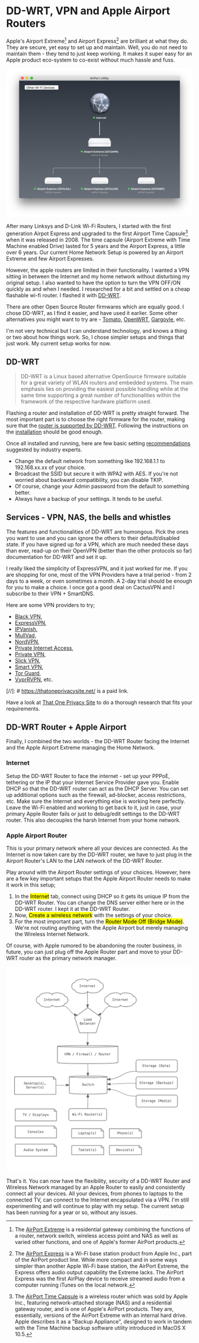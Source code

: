 # DD-WRT, VPN and Apple Airport Routers

Apple's Airport Extreme[^AirportExtreme] and Airport Express[^AirportExpress] are brilliant at what they do. They are secure, yet easy to set up and maintain. Well, you do not need to maintain them - they tend to just keep working. It makes it super easy for an Apple product eco-system to co-exist without much hassle and fuss.

<img class="large" src="/static/2016/airport-wireless.jpg" alt="Apple Airport Wireless">

After many Linksys and D-Link Wi-Fi Routers, I started with the first generation Airpot Express and upgraded to the first Airport Time Capsule[^AirportTimeCapsule] when it was released in 2008. The time capsule (Airport Extreme with Time Machine enabled Drive) lasted for 5 years and the Airport Express, a little over 6 years. Our current Home Network Setup is powered by an Airport Extreme and few Airport Expresses.

However, the apple routers are limited in their functionality. I wanted a VPN sitting in between the Internet and my home network without disturbing my original setup. I also wanted to have the option to turn the VPN OFF/ON quickly as and when I needed. I researched for a bit and settled on a cheap flashable wi-fi router. I flashed it with [DD-WRT](http://www.dd-wrt.com/).

There are other Open Source Router firmwares which are equally good. I chose DD-WRT, as I find it easier, and have used it earlier. Some other alternatives you might want to try are - [Tomato](http://www.polarcloud.com/tomato), [OpenWRT](https://openwrt.org/), [Gargoyle](http://www.gargoyle-router.com/), etc.

I'm not very technical but I can understand technology, and knows a thing or two about how things work. So, I chose simpler setups and things that just work. My current setup works for now.

## DD-WRT

> DD-WRT is a Linux based alternative OpenSource firmware suitable for a great variety of WLAN routers and embedded systems. The main emphasis lies on providing the easiest possible handling while at the same time supporting a great number of functionalities within the framework of the respective hardware platform used.

Flashing a router and installation of DD-WRT is pretty straight forward. The most important part is to choose the right firmware for the router, making sure that the [router is supported by DD-WRT](http://www.dd-wrt.com/site/support/router-database). Following the instructions on the [installation](http://www.dd-wrt.com/wiki/index.php/Installation) should be good enough.

Once all installed and running, here are few basic setting [recommendations](http://dfarq.homeip.net/recommended-dd-wrt-settings/) suggested by industry experts.

- Change the default network from something like 192.168.1.1 to 192.168.xx.xx of your choice.
- Broadcast the SSID but secure it with WPA2 with AES. If you're not worried about backward compatibility, you can disable TKIP.
- Of course, change your Admin password from the default to something better.
- Always have a backup of your settings. It tends to be useful.

## Services - VPN, NAS, the bells and whistles

The features and functionalities of DD-WRT are humongous. Pick the ones you want to use and you can ignore the others to their default/disabled state. If you have signed up for a VPN, which are much needed these days than ever, read-up on their OpenVPN (better than the other protocols so far) documentation for DD-WRT and set it up.

I really liked the simplicity of ExpressVPN, and it just worked for me. If you are shopping for one, most of the VPN Providers have a trial period - from 2 days to a week, or even sometimes a month. A 2-day trial should be enough for you to make a choice. I once got a good deal on CactusVPN and I subscribe to their VPN + SmartDNS.

Here are some VPN providers to try;

- [Black VPN](https://www.blackvpn.com/),
- [ExpressVPN](https://www.expressvpn.com),
- [IPVanish](https://www.ipvanish.com/),
- [MullVad](https://mullvad.net/),
- [NordVPN](http://nordvpn.com/),
- [Private Internet Access](https://www.privateinternetaccess.com/),
- [Private VPN](https://privatevpn.com/),
- [Slick VPN](https://www.slickvpn.com/),
- [Smart VPN](https://www.smartvpn.com/),
- [Tor Guard](https://torguard.net/),
- [VyprRVPN](https://www.goldenfrog.com/vyprvpn),
etc.

[//]: # https://thatoneprivacysite.net/ is a paid link.

Have a look at [That One Privacy Site](https://thatoneprivacysite.net/) to do a thorough research that fits your requirements.

## DD-WRT Router + Apple Airport

Finally, I combined the two worlds - the DD-WRT Router facing the Internet and the Apple Airport Extreme managing the Home Network.

### Internet

Setup the DD-WRT Router to face the internet - set up your PPPoE, tethering or the IP that your Internet Service Provider gave you. Enable DHCP so that the DD-WRT router can act as the DHCP Server. You can set up additional options such as the firewall, ad-blocker, access restrictions, etc. Make sure the Internet and everything else is working here perfectly. Leave the Wi-Fi enabled and working to get back to it, just in case, your primary Apple Router fails or just to debug/edit settings to the DD-WRT router. This also decouples the harsh Internet from your home network.

### Apple Airport Router

This is your primary network where all your devices are connected. As the Internet is now taken care by the DD-WRT router, we have to just plug in the Airport Router's LAN to the LAN network of the DD-WRT Router.

Play around with the Airport Router settings of your choices. However, here are a few key important setups that the Apple Airport Router needs to make it work in this setup;

1. In the <mark>Internet</mark> tab, connect using DHCP so it gets its unique IP from the DD-WRT Router. You can change the DNS server either here or in the DD-WRT router. I kept it at the DD-WRT Router.
1. Now, <mark>Create a wireless network</mark> with the settings of your choice.
1. For the most important part, turn the <mark>Router Mode Off (Bridge Mode)</mark>. We're not routing anything with the Apple Airport but merely managing the Wireless Internet Network.

Of course, with Apple rumored to be abandoning the router business, in future, you can just plug off the Apple Router part and move to your DD-WRT router as the primary network manager.

![Oinam Home Network in 2016)](/static/2016/oinam-home-network.png)

That's it. You can now have the flexibility, security of a DD-WRT Router and Wireless Network managed by an Apple Router to easily and consistently connect all your devices. All your devices, from phones to laptops to the connected TV, can connect to the Internet encapsulated via a VPN. I'm still experimenting and will continue to play with my setup. The current setup has been running for a year or so, without any issues.

[^AirportExtreme]: The [AirPort Extreme](https://en.wikipedia.org/wiki/AirPort_Extreme) is a residential gateway combining the functions of a router, network switch, wireless access point and NAS as well as varied other functions, and one of Apple's former AirPort products.

[^AirportExpress]: The [AirPort Express](https://en.wikipedia.org/wiki/AirPort_Express) is a Wi-Fi base station product from Apple Inc., part of the AirPort product line. While more compact and in some ways simpler than another Apple Wi-Fi base station, the AirPort Extreme, the Express offers audio output capability the Extreme lacks. The AirPort Express was the first AirPlay device to receive streamed audio from a computer running iTunes on the local network.

[^AirportTimeCapsule]: The [AirPort Time Capsule](https://en.wikipedia.org/wiki/AirPort_Time_Capsule) is a wireless router which was sold by Apple Inc., featuring network-attached storage (NAS) and a residential gateway router, and is one of Apple's AirPort products. They are, essentially, versions of the AirPort Extreme with an internal hard drive. Apple describes it as a "Backup Appliance", designed to work in tandem with the Time Machine backup software utility introduced in MacOS X 10.5.